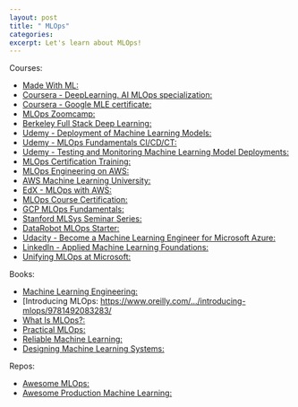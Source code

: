 ```yaml
---
layout: post
title: " MLOps"
categories: 
excerpt: Let's learn about MLOps!
---
```


Courses: 
- [Made With ML:](https://madewithml.com/)
- [Coursera - DeepLearning. AI MLOps specialization:](https://www.coursera.org/specializations/machine-learning-engineering-for-production-mlops)
- [Coursera - Google MLE certificate:](https://cloud.google.com/certification/machine-learning-engineer)
- [MLOps Zoomcamp:](https://github.com/DataTalksClub/mlops-zoomcamp)
- [Berkeley Full Stack Deep Learning:](https://fall2019.fullstackdeeplearning.com/)
- [Udemy - Deployment of Machine Learning Models:](https://www.udemy.com/course/deployment-of-machine-learning-models-l/)
- [Udemy - MLOps Fundamentals CI/CD/CT:](https://www.udemy.com/course/mlops-course/)
- [Udemy - Testing and Monitoring Machine Learning Model Deployments:](https://www.classcentral.com/course/udemy-testing-and-monitoring-machine-learning-mod-87860)
- [MLOps Certification Training:](https://cloudxlab.com/.../116/mlops-certification-training)
- [MLOps Engineering on AWS:](https://aws.amazon.com/training/classroom/mlops-engineering-on-aws/)
- [AWS Machine Learning University:](https://aws.amazon.com/machine-learning/mlu/)
- [EdX - MLOps with AWS:](https://www.edx.org/professional-certificate/statisticscomx-machine-learning-operations-with-amazon-web-services-mlops-with-aws)
- [MLOps Course Certification:](https://www.igmguru.com/machi.../mlops-course-certification/)
- [GCP MLOps Fundamentals:](https://trainocate.com.my/courses/gcp-mlof-mlops-machine-learning-operations-fundamentals/)
- [Stanford MLSys Seminar Series:](https://mlsys.stanford.edu/)
- [DataRobot MLOps Starter:](https://university.datarobot.com/mlops-starter)
- [Udacity - Become a Machine Learning Engineer for Microsoft Azure:](https://www.udacity.com/course/machine-learning-engineer-for-microsoft-azure-nanodegree--nd00333)
- [LinkedIn - Applied Machine Learning Foundations:](https://www.linkedin.com/learning/applied-machine-learning-foundations)
- [Unifying MLOps at Microsoft:](https://techcommunity.microsoft.com/t5/ai-machine-learning-blog/machine-learning-operations-v2-unifying-mlops-at-microsoft/ba-p/3494482)

Books: 
- [Machine Learning Engineering:](http://www.mlebook.com/wiki/doku.php)
- [Introducing MLOps: https://www.oreilly.com/.../introducing-mlops/9781492083283/
- [What Is MLOps?:](https://www.oreilly.com/library/view/what-is-mlops/9781492093626/)
- [Practical MLOps:](https://www.oreilly.com/library/view/practical-mlops/9781098103002/)
- [Reliable Machine Learning:](https://www.oreilly.com/library/view/reliable-machine-learning/9781098106218/)
- [Designing Machine Learning Systems:](https://www.oreilly.com/library/view/designing-machine-learning/9781098107956/)

Repos: 
- [Awesome MLOps:](https://github.com/visenger/awesome-mlops)
- [Awesome Production Machine Learning:](https://github.com/EthicalML/awesome-production-machine-learning)
